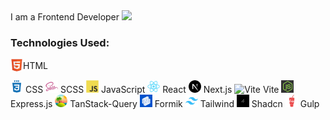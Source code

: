 
<div> I am a Frontend Developer <img src="https://media.giphy.com/media/WUlplcMpOCEmTGBtBW/giphy.gif" width="30"></div>

### Technologies Used:

<div style="display: flex; align-items: center">
  <img src="https://github.com/devicons/devicon/blob/master/icons/html5/html5-original.svg" title="HTML" alt="HTML" width="20" height="20"/> HTML
</div>

<img src="https://github.com/devicons/devicon/blob/master/icons/css3/css3-plain-wordmark.svg" title="CSS" alt="CSS" width="20" height="20"/> CSS
<img src="https://github.com/devicons/devicon/blob/master/icons/sass/sass-original.svg" title="SCSS" alt="SCSS" width="20" height="20"/> SCSS
<img src="https://github.com/devicons/devicon/blob/master/icons/javascript/javascript-original.svg" title="JavaScript" alt="JavaScript" width="20" height="20"/> JavaScript
<img src="https://github.com/devicons/devicon/blob/master/icons/react/react-original.svg" title="React" alt="React" width="20" height="20"/> React
<img src="https://github.com/devicons/devicon/blob/master/icons/nextjs/nextjs-original.svg" title="Next.js" alt="Next.js" width="20" height="20"/> Next.js
<img src="https://vitejs.dev/logo.svg" title="Vite" alt="Vite" width="20" height="20"/> Vite
<img src="/img/express.png" title="Express.js" alt="Express.js" width="20" height="20"/> Express.js
<img src="/img/tanstack.png" title="Tanstack Query" alt="Tanstack Query" width="20" height="20"/> TanStack-Query
<img src="/img/formik.png" title="Formik" alt="Formik" width="20" height="20"/> Formik
<img src="https://github.com/devicons/devicon/blob/master/icons/tailwindcss/tailwindcss-original.svg" title="Tailwind" alt="Tailwind" width="20" height="20"/> Tailwind
<img src="/img/shad.png" title="Shadcn" alt="Shadcn" width="20" height="20"/> Shadcn 
<img src="https://github.com/devicons/devicon/blob/master/icons/gulp/gulp-plain.svg" title="gulp" alt="gulp" width="20" height="20"/> Gulp 




